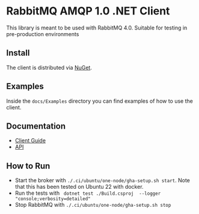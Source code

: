 # RabbitMQ AMQP 1.0 .NET Client

This library is meant to be used with RabbitMQ 4.0.
Suitable for testing in pre-production environments


## Install

The client is distributed via [NuGet](https://www.nuget.org/packages/RabbitMQ.AMQP.Client/).

## Examples

Inside the `docs/Examples` directory you can find examples of how to use the client.


## Documentation

- [Client Guide](https://www.rabbitmq.com/client-libraries/amqp-client-libraries)
- [API](https://rabbitmq.github.io/rabbitmq-amqp-dotnet-client/api/RabbitMQ.AMQP.Client.html)


## How to Run

- Start the broker with `./.ci/ubuntu/one-node/gha-setup.sh start`. Note that this has been tested on Ubuntu 22 with docker.
- Run the tests with ` dotnet test ./Build.csproj  --logger "console;verbosity=detailed"`
- Stop RabbitMQ with `./.ci/ubuntu/one-node/gha-setup.sh stop`
